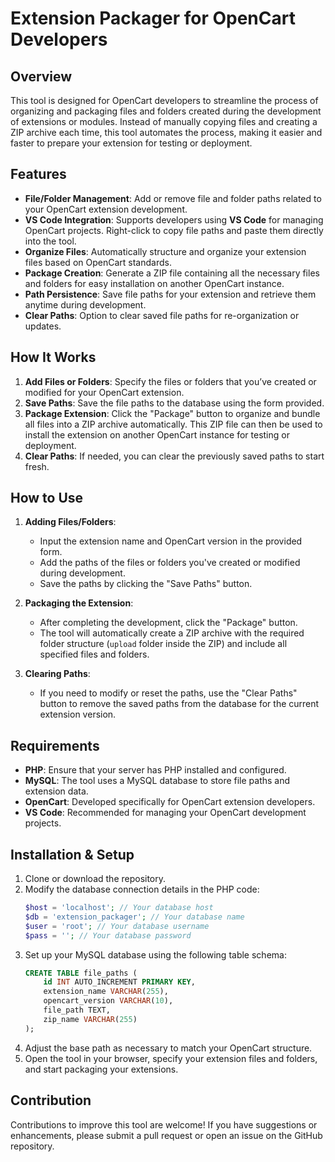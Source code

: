 # Extension Packager for OpenCart Developers

## Overview
This tool is designed for OpenCart developers to streamline the process of organizing and packaging files and folders created during the development of extensions or modules. Instead of manually copying files and creating a ZIP archive each time, this tool automates the process, making it easier and faster to prepare your extension for testing or deployment.

## Features
- **File/Folder Management**: Add or remove file and folder paths related to your OpenCart extension development.
- **VS Code Integration**: Supports developers using **VS Code** for managing OpenCart projects. Right-click to copy file paths and paste them directly into the tool.
- **Organize Files**: Automatically structure and organize your extension files based on OpenCart standards.
- **Package Creation**: Generate a ZIP file containing all the necessary files and folders for easy installation on another OpenCart instance.
- **Path Persistence**: Save file paths for your extension and retrieve them anytime during development.
- **Clear Paths**: Option to clear saved file paths for re-organization or updates.

## How It Works
1. **Add Files or Folders**: Specify the files or folders that you’ve created or modified for your OpenCart extension.
2. **Save Paths**: Save the file paths to the database using the form provided.
3. **Package Extension**: Click the "Package" button to organize and bundle all files into a ZIP archive automatically. This ZIP file can then be used to install the extension on another OpenCart instance for testing or deployment.
4. **Clear Paths**: If needed, you can clear the previously saved paths to start fresh.

## How to Use
1. **Adding Files/Folders**:
   - Input the extension name and OpenCart version in the provided form.
   - Add the paths of the files or folders you've created or modified during development.
   - Save the paths by clicking the "Save Paths" button.

2. **Packaging the Extension**:
   - After completing the development, click the "Package" button.
   - The tool will automatically create a ZIP archive with the required folder structure (`upload` folder inside the ZIP) and include all specified files and folders.

3. **Clearing Paths**:
   - If you need to modify or reset the paths, use the "Clear Paths" button to remove the saved paths from the database for the current extension version.

## Requirements
- **PHP**: Ensure that your server has PHP installed and configured.
- **MySQL**: The tool uses a MySQL database to store file paths and extension data.
- **OpenCart**: Developed specifically for OpenCart extension developers.
- **VS Code**: Recommended for managing your OpenCart development projects.

## Installation & Setup
1. Clone or download the repository.
2. Modify the database connection details in the PHP code:
   ```php
   $host = 'localhost'; // Your database host
   $db = 'extension_packager'; // Your database name
   $user = 'root'; // Your database username
   $pass = ''; // Your database password
   ```
3. Set up your MySQL database using the following table schema:
   ```sql
   CREATE TABLE file_paths (
       id INT AUTO_INCREMENT PRIMARY KEY,
       extension_name VARCHAR(255),
       opencart_version VARCHAR(10),
       file_path TEXT,
       zip_name VARCHAR(255)
   );
   ```
4. Adjust the base path as necessary to match your OpenCart structure.
5. Open the tool in your browser, specify your extension files and folders, and start packaging your extensions.

## Contribution

Contributions to improve this tool are welcome! If you have suggestions or enhancements, please submit a pull request or open an issue on the GitHub repository.
